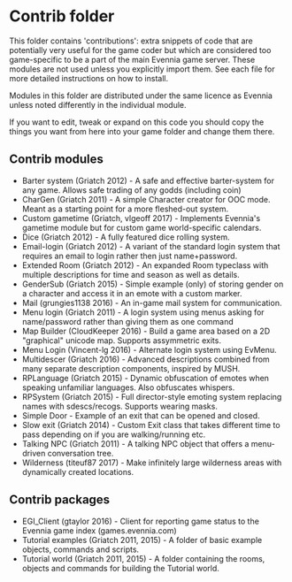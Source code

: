 
# Contrib folder

This folder contains 'contributions': extra snippets of code that are
potentially very useful for the game coder but which are considered
too game-specific to be a part of the main Evennia game server.  These
modules are not used unless you explicitly import them. See each file
for more detailed instructions on how to install.

Modules in this folder are distributed under the same licence as
Evennia unless noted differently in the individual module.

If you want to edit, tweak or expand on this code you should copy the
things you want from here into your game folder and change them there.

## Contrib modules

* Barter system (Griatch 2012) - A safe and effective barter-system
  for any game. Allows safe trading of any godds (including coin)
* CharGen (Griatch 2011) - A simple Character creator for OOC mode.
  Meant as a starting point for a more fleshed-out system.
* Custom gametime (Griatch, vlgeoff 2017) - Implements Evennia's
  gametime module but for custom game world-specific calendars.
* Dice (Griatch 2012) - A fully featured dice rolling system.
* Email-login (Griatch 2012) - A variant of the standard login system
  that requires an email to login rather then just name+password.
* Extended Room (Griatch 2012) - An expanded Room typeclass with
  multiple descriptions for time and season as well as details.
* GenderSub (Griatch 2015) - Simple example (only) of storing gender
  on a character and access it in an emote with a custom marker.
* Mail (grungies1138 2016) - An in-game mail system for communication.
* Menu login (Griatch 2011) - A login system using menus asking
  for name/password rather than giving them as one command
* Map Builder (CloudKeeper 2016) - Build a game area based on a 2D
  "graphical" unicode map. Supports assymmetric exits.
* Menu Login (Vincent-lg 2016) - Alternate login system using EvMenu.
* Multidescer (Griatch 2016) - Advanced descriptions combined from
  many separate description components, inspired by MUSH.
* RPLanguage (Griatch 2015) - Dynamic obfuscation of emotes when
  speaking unfamiliar languages. Also obfuscates whispers.
* RPSystem (Griatch 2015) - Full director-style emoting system
  replacing names with sdescs/recogs. Supports wearing masks.
* Simple Door - Example of an exit that can be opened and closed.
* Slow exit (Griatch 2014) - Custom Exit class that takes different
  time to pass depending on if you are walking/running etc.
* Talking NPC (Griatch 2011) - A talking NPC object that offers a
  menu-driven conversation tree.
* Wilderness (titeuf87 2017) - Make infinitely large wilderness areas
  with dynamically created locations.

## Contrib packages

* EGI_Client (gtaylor 2016) - Client for reporting game status
  to the Evennia game index (games.evennia.com)
* Tutorial examples (Griatch 2011, 2015) - A folder of basic
  example objects, commands and scripts.
* Tutorial world (Griatch 2011, 2015) - A folder containing the
  rooms, objects and commands for building the Tutorial world.

